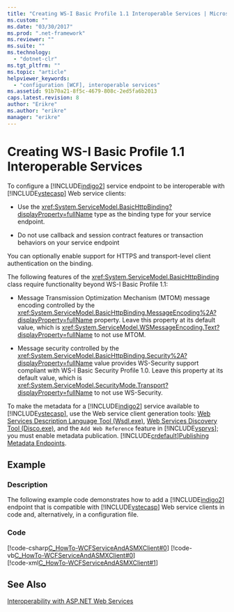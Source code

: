 ```yaml
---
title: "Creating WS-I Basic Profile 1.1 Interoperable Services | Microsoft Docs"
ms.custom: ""
ms.date: "03/30/2017"
ms.prod: ".net-framework"
ms.reviewer: ""
ms.suite: ""
ms.technology: 
  - "dotnet-clr"
ms.tgt_pltfrm: ""
ms.topic: "article"
helpviewer_keywords: 
  - "configuration [WCF], interoperable services"
ms.assetid: 91b70a21-8f5c-4679-808c-2ed5fa6b2013
caps.latest.revision: 8
author: "Erikre"
ms.author: "erikre"
manager: "erikre"
---
```

# Creating WS-I Basic Profile 1.1 Interoperable Services
To configure a [!INCLUDE[indigo2](../../../includes/indigo2-md.md)] service endpoint to be interoperable with [!INCLUDE[vstecasp](../../../includes/vstecasp-md.md)] Web service clients:  
  
-   Use the <xref:System.ServiceModel.BasicHttpBinding?displayProperty=fullName> type as the binding type for your service endpoint.  
  
-   Do not use callback and session contract features or transaction behaviors on your service endpoint  
  
 You can optionally enable support for HTTPS and transport-level client authentication on the binding.  
  
 The following features of the <xref:System.ServiceModel.BasicHttpBinding> class require functionality beyond WS-I Basic Profile 1.1:  
  
-   Message Transmission Optimization Mechanism (MTOM) message encoding controlled by the <xref:System.ServiceModel.BasicHttpBinding.MessageEncoding%2A?displayProperty=fullName> property. Leave  this property at its default value, which is <xref:System.ServiceModel.WSMessageEncoding.Text?displayProperty=fullName> to not use MTOM.  
  
-   Message security controlled by the <xref:System.ServiceModel.BasicHttpBinding.Security%2A?displayProperty=fullName> value provides WS-Security support compliant with WS-I Basic Security Profile 1.0. Leave this property at its default value, which is <xref:System.ServiceModel.SecurityMode.Transport?displayProperty=fullName> to not use WS-Security.  
  
 To make the metadata for a [!INCLUDE[indigo2](../../../includes/indigo2-md.md)] service available to [!INCLUDE[vstecasp](../../../includes/vstecasp-md.md)], use the Web service client generation tools: [Web Services Description Language Tool (Wsdl.exe)](http://msdn.microsoft.com/en-us/b9210348-8bc2-4367-8c91-d1a04b403e88), [Web Services Discovery Tool (Disco.exe)](http://msdn.microsoft.com/en-us/acd88078-c581-42bc-94ca-6633e2851979), and the `Add Web Reference` feature in [!INCLUDE[vsprvs](../../../includes/vsprvs-md.md)]; you must enable metadata publication. [!INCLUDE[crdefault](../../../includes/crdefault-md.md)][Publishing Metadata Endpoints](../../../docs/framework/wcf/publishing-metadata-endpoints.md).  
  
## Example  
  
### Description  
 The following example code demonstrates how to add a [!INCLUDE[indigo2](../../../includes/indigo2-md.md)] endpoint that is compatible with [!INCLUDE[vstecasp](../../../includes/vstecasp-md.md)] Web service clients in code and, alternatively, in a configuration file.  
  
### Code  
 [!code-csharp[C_HowTo-WCFServiceAndASMXClient#0](../../../samples/snippets/csharp/VS_Snippets_CFX/c_howto-wcfserviceandasmxclient/cs/program.cs#0)]
 [!code-vb[C_HowTo-WCFServiceAndASMXClient#0](../../../samples/snippets/visualbasic/VS_Snippets_CFX/c_howto-wcfserviceandasmxclient/vb/program.vb#0)]  
 [!code-xml[C_HowTo-WCFServiceAndASMXClient#1](../../../samples/snippets/csharp/VS_Snippets_CFX/c_howto-wcfserviceandasmxclient/common/app.config#1)]   
  
## See Also  
 [Interoperability with ASP.NET Web Services](../../../docs/framework/wcf/feature-details/interop-with-aspnet-web-services.md)
